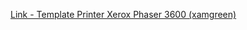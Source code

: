 [Link - Template Printer Xerox Phaser 3600 (xamgreen)](https://github.com/xamgreen/Template_Device_Xerox_Phaser_3600)
